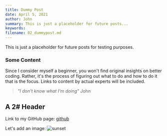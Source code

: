 ```yaml
---
title: Dummy Post
date: April 5, 2021
author: John
summary: This is just a placeholder for future posts...
keywords:
filename: 02_dummypost.md
---
```


This is just a placeholder for future posts for testing purposes.

### Some Content

Since I consider myself a beginner, you won't find original insights on better coding. Rather, it's the process of figuring out what to do and how to do it that is the focus. Links to content by actual experts will be included.

> _"I don't know what I'm doing"_
> John

## A 2# Header

Link to my GitHub page: [github](https://github.com/frunox)

Let's add an image:
![sunset](https://i.ibb.co/bW5z1PX/Vermilion-Sunset-1-crop.jpg)
